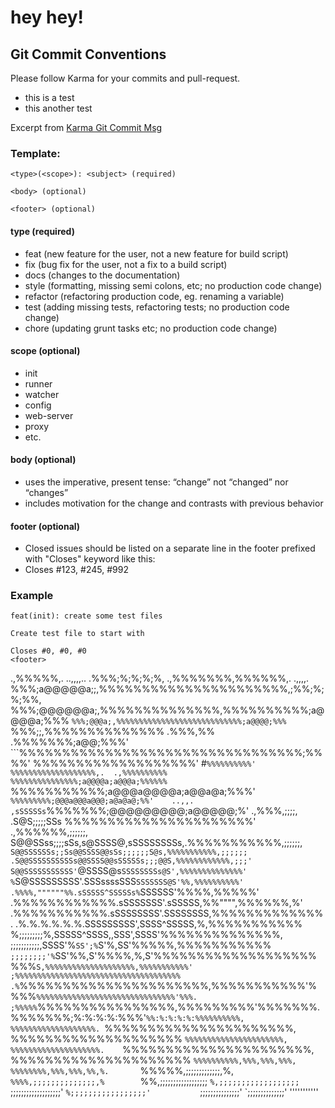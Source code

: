 # hey hey!
## Git Commit Conventions
Please follow Karma for your commits and pull-request.

- this is a test
- this another test

Excerpt from [Karma Git Commit Msg](http://karma-runner.github.io/1.0/dev/git-commit-msg.html)
### Template:

```text
<type>(<scope>): <subject> (required)

<body> (optional)

<footer> (optional)
```

#### type (required)
- feat (new feature for the user, not a new feature for build script)
- fix (bug fix for the user, not a fix to a build script)
- docs (changes to the documentation)
- style (formatting, missing semi colons, etc; no production code change)
- refactor (refactoring production code, eg. renaming a variable)
- test (adding missing tests, refactoring tests; no production code change)
- chore (updating grunt tasks etc; no production code change)

#### scope (optional)
- init
- runner
- watcher
- config
- web-server
- proxy
- etc.

#### body (optional)
- uses the imperative, present tense: “change” not “changed” nor “changes”
- includes motivation for the change and contrasts with previous behavior

#### footer (optional)
- Closed issues should be listed on a separate line in the footer prefixed with "Closes" keyword like this:
- Closes #123, #245, #992

### Example
```text
feat(init): create some test files

Create test file to start with

Closes #0, #0, #0
<footer>
```










.,%%%%%,.          ..,,,,..
          .%%%;%;%;%;%,   .,%%%%%%%,%%%%%%,.     .,,,,.
          %%%;a@@@@@a;;,%%%%%%%%%%%%%%%%%%%%%%,;%%;%;%;%%,
          %%%;@@@@@@a;,%%%%%%%%%%%%%%,%%%%%%%%%%;a@@@@a;%%%
          `%%%;@@@a;,%%%%%%%%%%%%%%%%%%%%%%%%%%%%;a@@@@;%%%
            `%%%;;,%%%%%%%%%%%%%% .%%%,%% .%%%%%%%;a@@;%%%'
               ```%%%%%%%%%%%%%%%%%%%%%%%%%%%%%%%%%;%%%%'
                 %%%%%%%%%%%%%%%%%%%'   #`%%%%%%%%%%'
                 %%%%%%%%%%%%%%%%%%%,.  .,%%%%%%%%%%
                 %%%%%%%%%%%%%%%;a@@@@a;a@@@a;%%%%%%
                 `%%%%%%%%%%%;a@@@a@@@@a;a@@a@a;%%%'
                  `%%%%%%%%%;@@@a@@@a@@@;a@a@a@;%%'    ..,,.
             ,sSSSSSs`%%%%%%%;@@@@@@@@@;a@@@@@;%'  .,%%%,;;;;,
           .S@S;;;;;SSs %%%%%%%%%%%%%%%%%%%%%%' .,%%%%%%,;;;;;;,
           S@@SSss;;;;sSs,s@SSSS@,sSSSSSSSSs,.%%%%%%%%%%%,;;;;;;,
           `S@@SSSSSSs;;Ss@@SSSS@@sSs;;;;;;S@s,%%%%%%%%%%%,;;;;;;
           .S@@SSSSSSSSSSs@@SSSS@@sSSSSSs;;;@@S,%%%%%%%%%%%%,;;;'
           S@@SSSSSSSSSSS'`@SSSS@s`SSSSSSSSs@S',%%%%%%%%%%%%%%'
          %`S@SSSSSSSSS'.SSSssssSSS`SSSSSSS@S'%%,%%%%%%%%%%'
        .%%%%,""""""%%.sSSSSS^SSSSSs%`SSSSSS'%%%%,%%%%%'
      .%%%%%%%%%%%%.sSSSSSSS'.sSSSSS,%%"""",%%%%%%,%'
     .%%%%%%%%%%%.sSSSSSSSS'.SSSSSSSS,%%%%%%%%%%%%%.
    .%.%.%.%.%.%.SSSSSSSSS',SSSS^SSSSS,%,%%%%%%%%%%%
    %;;;;;;;;;%,SSSSS^SSSS,,SSS',SSSS'%%%%%%%%%%%%%%,
    ;;;;;;;;;;;,SSSS'%`SS';%`S'%,SS'%%%%%,%%%%%%%%%%%
     `;;;;;;;;'%`SS'%%,S'%%%%,%,S'%%%%%%%%%%%%%%%%%%%
              %%%`S,%%%%%%%%%%%%%%%%%%%%,%%%%%%%%%%%'
              ;%%%%%%%%%%%%%%%%%%%%%%%%%%%%%%%%%%%%%
             .%`%%%%%%%%%%%%%%%%%%%%%%,%%%%%%%%%%%'%
             %%%`%%%%%%%%%%%%%%%%%%%%%%%%%%%%%%%'%%%.
            ;%%%%%`%%%%%%%%%%%%%%%%,%%%%%%%%%'%%%%%%%.
            %%%%%%%;%:%:%:%:%%%'`%%:%:%:%:%:%%%%%%%%%%,
            %%%%%%%%%%%%%%%%%%%. `%%%%%%%%%%%%%%%%%%%%%%,
            %%%%%%%%%%%%%%%%%%%%   `%%%%%%%%%%%%%%%%%%%%%%,
            %%%%%%%%%%%%%%%%%%%%.    `%%%%%%%%%%%%%%%%%%%%%%,
            %%%%%%%%%%%%%%%%%%%%%      `%%%%%%%%%%,%%%,%%%,%%%,
            %%%%%%%%,%%%,%%%,%%,%.       `%%%%%,;;;;;;;;;;;;;,%,
            `%%%%,;;;;;;;;;;;;;;,%        `%%,;;;;;;;;;;;;;;;;;;
             `%,;;;;;;;;;;;;;;;;;;         `;;;;;;;;;;;;;;;;;;;'
              `%;;;;;;;;;;;;;;;;;'           `;;;;;;;;;;;;;;;'
                `;;;;;;;;;;;;;;'                '''''''''''